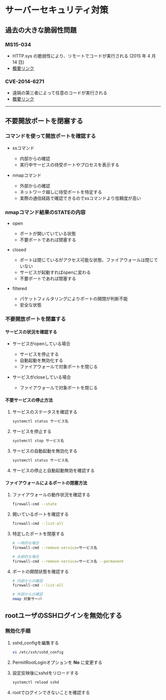# サーバーセキュリティ対策

## 過去の大きな脆弱性問題

### MS15-034

* HTTP.sys の脆弱性により、リモートでコードが実行される (2015 年 4 月 14 日)
* [概要リンク](https://docs.microsoft.com/ja-jp/security-updates/securitybulletins/2015/ms15-034)

### CVE-2014-6271

* 遠隔の第三者によって任意のコードが実行される
* [概要リンク](https://www.ipa.go.jp/security/ciadr/vul/20140926-bash.html)

---

## 不要開放ポートを閉塞する

### コマンドを使って開放ポートを確認する

* ssコマンド
  * 内部からの確認
  * 実行中サービスの待受ポートやプロセスを表示する

* nmapコマンド
  * 外部からの確認
  * ネットワーク越しに待受ポートを特定する
  * 実際の通信経路で確認できるのでssコマンドより信頼度が高い

### nmapコマンド結果のSTATEの内容

* open
  * ポートが開いていている状態
  * 不要ポートであれば閉塞する

* closed
  * ポートは閉じているがアクセス可能な状態、ファイアウォールは閉じていない
  * サービスが起動すればopenに変わる
  * 不要ポートであれば閉塞する

* filtered
  * パケットフィルタリングによりポートの開閉が判断不能
  * 安全な状態

### 不要開放ポートを閉塞する

#### サービスの状況を確認する

* サービスがopenしている場合
  * サービスを停止する
  * 自動起動を無効化する
  * ファイアウォールで対象ポートを閉じる

* サービスがcloseしている場合
  * ファイアウォールで対象ポートを閉じる

#### 不要サービスの停止方法

1. サービスのステータスを確認する
    ```bash
    systemctl status サービス名
    ```

2. サービスを停止する
    ```bash
    systemctl stop サービス名
    ```

3. サービスの自動起動を無効化する
    ```bash
    systemctl status サービス名
    ```

4. サービスの停止と自動起動無効を確認する

#### ファイアウォールによるポートの閉塞方法

1. ファイアウォールの動作状況を確認する
    ```bash
    firewall-cmd --state
    ```

2. 開いているポートを確認する
    ```bash
    firewall-cmd --list-all
    ```

3. 特定したポートを閉塞する
    ```bash
    # 一時的な場合
    firewall-cmd --remove-service=サービス名

    # 永続的な場合
    firewall-cmd --remove-service=サービス名 --permanent
    ```

4. ポートの開閉状態を確認する
    ```bash
   # 内部からの確認
   firewall-cmd --list-all

   # 外部からの確認
   nmap 対象サーバ
    ```

## rootユーザのSSHログインを無効化する

### 無効化手順

1. sshd_configを編集する

    ```bash
    vi /etc/ssh/sshd_config
    ```

3. PermitRootLoginオプションを **No** に変更する

4. 設定反映後にsshdをリロードする
    ```bash
    systemctl reload sshd
    ```

5. rootでログインできないことを確認する














